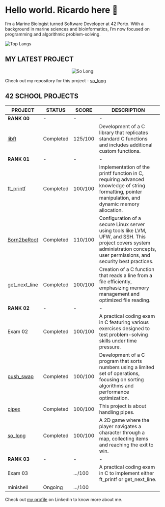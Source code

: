 # Hello world. Ricardo here 👋
I’m a Marine Biologist turned Software Developer at 42 Porto. With a background in marine sciences and bioinformatics, I’m now focused on programming and algorithmic problem-solving.

![Top Langs](https://github-readme-stats.vercel.app/api/top-langs/?username=ricvrdv&layout=compact&theme=merko)

## MY LATEST PROJECT

<p align="center">
  <img src="https://github.com/ricvrdv/so_long/blob/main/so_long.gif" alt="So Long">
</p>

  Check out my repository for this project - [so_long](https://github.com/ricvrdv/so_long)

## 42 SCHOOL PROJECTS
| PROJECT                                                   | STATUS    | SCORE   | DESCRIPTION |
| --------------------------------------------------------- | --------- | ------- | ----------- |
| **RANK 00**                                           | -         | -       | -           |
| [libft](https://github.com/ricvrdv/libft)                 | Completed | 125/100 | Development of a C library that replicates standard C functions and includes additional custom functions. |
| **RANK 01**                                           | -         | -       | - |
| [ft_printf](https://github.com/ricvrdv/ft_printf)         | Completed | 100/100 | Implementation of the printf function in C, requiring advanced knowledge of string formatting, pointer manipulation, and dynamic memory allocation. |
| [Born2beRoot](https://github.com/ricvrdv/Born2beRoot)     | Completed | 110/100 | Configuration of a secure Linux server using tools like LVM, UFW, and SSH. This project covers system administration concepts, user permissions, and security best practices. |
| [get_next_line](https://github.com/ricvrdv/get_next_line) | Completed | 100/100 | Creation of a C function that reads a line from a file efficiently, emphasizing memory management and optimized file reading. |
| **RANK 02**                                           | -         | -       | - |
| Exam 02                                              | Completed | 100/100 | A practical coding exam in C featuring various exercises designed to test problem-solving skills under time pressure. |
| [push_swap](https://github.com/ricvrdv/push_swap)         | Completed   | 100/100     | Development of a C program that sorts numbers using a limited set of operations, focusing on sorting algorithms and performance optimization. | 
| [pipex](https://github.com/ricvrdv/pipex) | Completed | 100/100 | This project is about handling pipes. |
|[so_long](https://github.com/ricvrdv/so_long) | Completed | 100/100 | A 2D game where the player navigates a character through a map, collecting items and reaching the exit to win. |
| **RANK 03** | - | - | - |
| Exam 03 | | .../100 | A practical coding exam in C to implement either ft_printf or get_next_line. |
| minishell | Ongoing | .../100 | |

Check out [my profile](https://www.linkedin.com/in/ricardo-costa-garcia/) on LinkedIn to know more about me.
